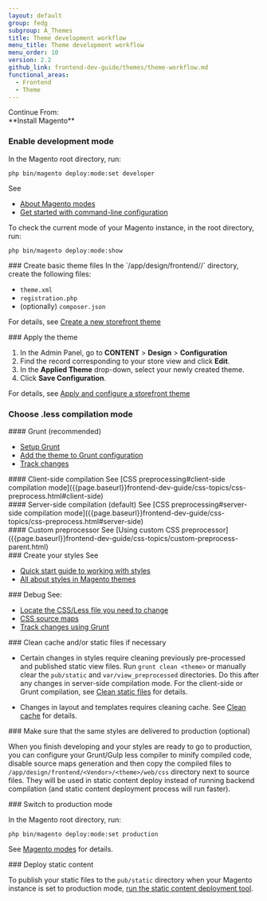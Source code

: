 ```yaml
---
layout: default
group: fedg
subgroup: A_Themes
title: Theme development workflow
menu_title: Theme development workflow
menu_order: 10
version: 2.2
github_link: frontend-dev-guide/themes/theme-workflow.md
functional_areas:
  - Frontend
  - Theme
---
```



<div class="flow-intro" markdown="1">
Continue From:<br />
**Install Magento**
</div>

<div class="flow-arrow"> </div>

<div class="flow-block" markdown="1">

### Enable development mode

In the Magento root directory, run:

`php bin/magento deploy:mode:set developer`

See

* [About Magento modes]({{page.baseurl}}/config-guide/bootstrap/magento-modes.html)
* [Get started with command-line configuration]({{page.baseurl}}config-guide/cli/config-cli-subcommands.html)

<div class="bs-callout bs-callout-tip" markdown="1">
To check the current mode of your Magento instance, in the root directory, run:

`php bin/magento deploy:mode:show`
</div>
</div>

<div class="flow-arrow"> </div>

<div class="flow-block" markdown="1">
### Create basic theme files
In the `<magento_root>/app/design/frontend/<Your_Vendor>/<your_theme>` directory, create the following files:

- `theme.xml`
- `registration.php`
- (optionally) `composer.json`

For details, see [Create a new storefront theme]({{page.baseurl}}/frontend-dev-guide/themes/theme-create.html)
</div>

<div class="flow-arrow"> </div>

<div class="flow-block" markdown="1">
### Apply the theme

1. In the Admin Panel, go to **CONTENT** > **Design** > **Configuration**
2. Find the record corresponding to your store view and click **Edit**.
3. In the **Applied Theme** drop-down, select your newly created theme.
4. Click **Save Configuration**.

For details, see [Apply and configure a storefront theme]({{page.baseurl}}frontend-dev-guide/themes/theme-apply.html)
</div>

<div class="flow-arrow"></div>

<div class="flow-block" markdown="1">

### Choose .less compilation mode
</div>
<div class="flow-arrow"></div>

<div class="flow-row">

<div class="flow-column">
<div class="flow-block" markdown="1">
#### Grunt (recommended)

* [Setup Grunt]({{page.baseurl}}frontend-dev-guide/tools/using_grunt.html)
* [Add the theme to Grunt configuration]({{page.baseurl}}frontend-dev-guide/css-topics/css_debug.html#add_theme)
* [Track changes]({{page.baseurl}}frontend-dev-guide/css-topics/css_debug.html#grunt_commands)

</div>
<div class="flow-nav top-bottom"></div>
</div>

<div class="flow-column">
<div class="flow-block" markdown="1">
#### Client-side compilation
See [CSS preprocessing#client-side compilation mode]({{page.baseurl}}frontend-dev-guide/css-topics/css-preprocess.html#client-side)
</div>

</div>
<div class="flow-column">
<div class="flow-block" markdown="1">
#### Server-side compilation (default)
See [CSS preprocessing#server-side compilation mode]({{page.baseurl}}frontend-dev-guide/css-topics/css-preprocess.html#server-side)
</div>

</div>

<div class="flow-column">
<div class="flow-block" markdown="1">
#### Custom preprocessor
See [Using custom CSS preprocessor]({{page.baseurl}}frontend-dev-guide/css-topics/custom-preprocess-parent.html)
</div>

</div>


</div>

<div class="flow-row">

<div class="flow-column">
<div class="flow-nav turn-right"></div>
</div>
<div class="flow-column">
<div class="flow-nav turn-left-right"></div>
</div>
<div class="flow-column">
<div class="flow-nav turn-left-right"></div>
</div>
<div class="flow-column">
<div class="flow-nav turn-left"></div>
</div>

</div>

<div class="flow-arrow"></div>



<div class="flow-block" markdown="1">
### Create your styles
See

* [Quick start guide to working with styles]({{page.baseurl}}frontend-dev-guide/css-guide/css_quick_guide_overview.html)
* [All about styles in Magento themes]({{page.baseurl}}frontend-dev-guide/css-topics/css-overview.html)
</div>
<div class="flow-arrow"></div>


<div class="flow-block" markdown="1">
### Debug
See:

* [Locate the CSS/Less file you need to change]({{page.baseurl}}frontend-dev-guide/themes/debug-theme.html)
* [CSS source maps]({{page.baseurl}}frontend-dev-guide/css-topics/css_debug.html#source_maps)
* [Track changes using Grunt]({{page.baseurl}}frontend-dev-guide/css-topics/css_debug.html#use_cases)
</div>
<div class="flow-arrow"></div>

<div class="flow-block" markdown="1">
### Clean cache and/or static files if necessary

* Certain changes in styles require cleaning previously pre-processed and published static view files. Run `grunt clean <theme>` or manually clear the `pub/static` and `var/view_preprocessed` directories. Do this after any changes in server-side compilation mode. For the client-side or Grunt compilation, see [Сlean static files]({{page.baseurl}}frontend-dev-guide/css-topics/css-preprocess.html#css_exception) for details.

* Changes in layout and templates requires cleaning cache. See [Clean cache]({{page.baseurl}}frontend-dev-guide/cache_for_frontdevs.html#clean_cache) for details.

</div>
<div class="flow-arrow"></div>

<div class="flow-block flow-block-optional" markdown="1">
### Make sure that the same styles are delivered to production (optional)

When you finish developing and your styles are ready to go to production, you can configure your Grunt/Gulp less compiler to minify compiled code, disable source maps generation and then copy the compiled files to `/app/design/frontend/<Vendor>/<theme>/web/css` directory next to source files. They will be used in static content deploy instead of running backend compilation (and static content deployment process will run faster).
</div>
<div class="flow-arrow"></div>

<div class="flow-block" markdown="1">
### Switch to production mode

In the Magento root directory, run:

`php bin/magento deploy:mode:set production`

See [Magento modes]({{page.baseurl}}/config-guide/bootstrap/magento-modes.html#mode-production) for details.
</div>
<div class="flow-arrow"></div>

<div class="flow-block" markdown="1">
### Deploy static content

To publish your static files to the `pub/static` directory when your Magento instance is set to production mode, [run the static content deployment tool]({{page.baseurl}}config-guide/cli/config-cli-subcommands-static-view.html).
